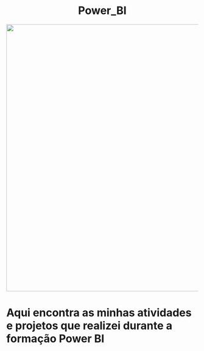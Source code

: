 # <div align="center"> Power_BI </div>


<img align="center"  height="700" width="800" src="https://user-images.githubusercontent.com/105325488/213554453-0edb7dca-0abb-4f57-89b2-a1f0f052d13a.png"/>

  ##
# Aqui encontra as minhas atividades e projetos que realizei durante a formação Power BI 

